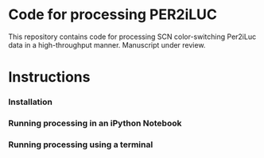 # Code for processing PER2iLUC
This repository contains code for processing SCN color-switching Per2iLuc data in a high-throughput manner. 
Manuscript under review.

# Instructions

### Installation

### Running processing in an iPython Notebook


### Running processing using a terminal


